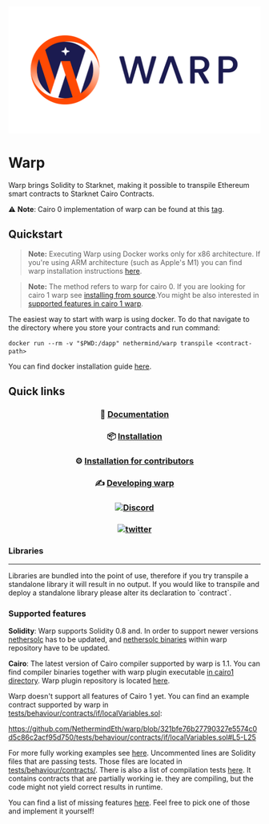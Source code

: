 <img src="https://raw.githubusercontent.com/NethermindEth/warp/develop/resources/warp.png"/>

# Warp

Warp brings Solidity to Starknet, making it possible to transpile Ethereum
smart contracts to Starknet Cairo Contracts.

:warning: **Note**: Cairo 0 implementation of warp can be found at this [tag](https://github.com/NethermindEth/warp/tree/cairo-0).

## Quickstart

> **Note:**
> Executing Warp using Docker works only for x86 architecture. If you're using ARM architecture (such as Apple's M1) you can find warp installation instructions [here](https://nethermindeth.github.io/warp/docs/getting_started/a-usage-and-installation).

> **Note:**
> The method refers to warp for cairo 0. If you are looking for cairo 1 warp see [installing from source](https://nethermindeth.github.io/warp/docs/contribution_guidelines/a-installing-from-source).You might be also interested in [supported features in cairo 1 warp](https://github.com/NethermindEth/warp/tree/cairo-1.0#supported-features).

The easiest way to start with warp is using docker. To do that navigate to the directory where you store your contracts and run command:

```
docker run --rm -v "$PWD:/dapp" nethermind/warp transpile <contract-path>
```

You can find docker installation guide [here](https://docs.docker.com/get-docker/).

## Quick links

<div align="center">

### 📖 [Documentation](https://nethermindeth.github.io/warp/)

### 📦 [Installation](https://nethermindeth.github.io/warp/docs/getting_started/a-usage-and-installation)

### ⚙️ [Installation for contributors](https://nethermindeth.github.io/warp/docs/category/contribution-guidelines/)

### ✍️ [Developing warp](https://nethermindeth.github.io/warp/docs/contribution_guidelines/implementation-and-testing)

### [![Discord](https://img.shields.io/badge/discord-0A66C2?style=for-the-badge&logo=Discord&logoColor=white)](https://discord.com/invite/PaCMRFdvWT)

### [![twitter](https://img.shields.io/badge/twitter-1DA1F2?style=for-the-badge&logo=twitter&logoColor=white)](https://twitter.com/nethermindeth)

</div>

### Libraries

<hr>
Libraries are bundled into the point of use, therefore if you try transpile a standalone library it will result in no output. If you would like to transpile and deploy a standalone library please alter its declaration to `contract`.

<br>

### Supported features

**Solidity**: Warp supports Solidity 0.8 and. In order to support newer versions [nethersolc](https://github.com/NethermindEth/nethersolc) has to be updated, and [nethersolc binaries](https://github.com/NethermindEth/warp/tree/develop/nethersolc) within warp repository have to be updated.

**Cairo**: The latest version of Cairo compiler supported by warp is 1.1. You can find compiler binaries together with warp plugin executable [in cairo1 directory](cairo1/). Warp plugin repository is located [here](https://github.com/NethermindEth/warp-plugin).

Warp doesn't support all features of Cairo 1 yet. You can find an example contract supported by warp in [tests/behaviour/contracts/if/localVariables.sol](tests/behaviour/contracts/if/localVariables.sol):

https://github.com/NethermindEth/warp/blob/321bfe76b27790327e5574c0d5c86c2acf95d750/tests/behaviour/contracts/if/localVariables.sol#L5-L25

For more fully working examples see [here](tests/behaviour/expectations/behaviour.ts). Uncommented lines are Solidity files that are passing tests. Those files are located in [tests/behaviour/contracts/](tests/behaviour/contracts/). There is also a list of compilation tests [here](tests/compilation/compilation.test.ts). It contains contracts that are partially working ie. they are compiling, but the code might not yield correct results in runtime.

You can find a list of missing features [here](github.com/NethermindEth/warp/issues/1083). Feel free to pick one of those and implement it yourself!
